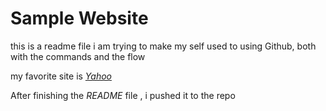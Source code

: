 # Sample Website


this is a readme file
i am trying to make my self used to using Github, both with the commands and the flow

my favorite site is [*Yahoo*](http://www.yahoo.com)

After finishing the *README* file , i pushed it to the repo


